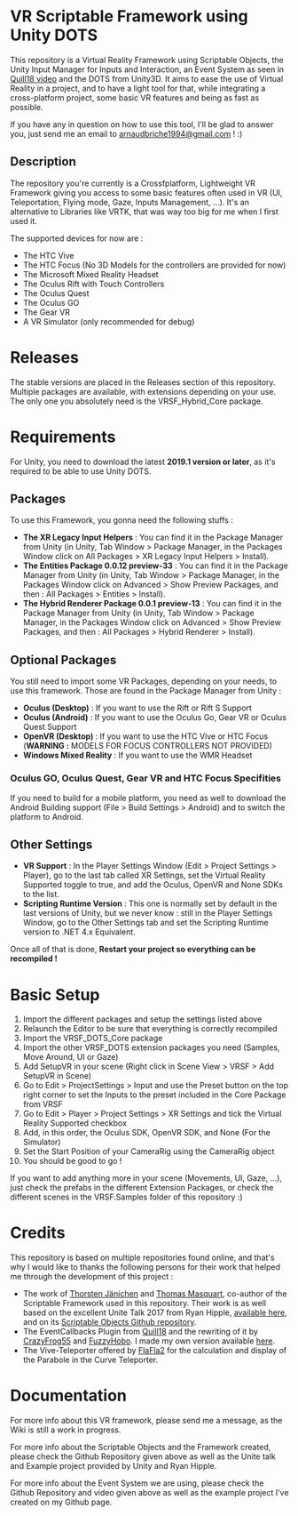 # VR Scriptable Framework using Unity DOTS
This repository is a Virtual Reality Framework using Scriptable Objects, the Unity Input Manager for Inputs and Interaction, an Event System as seen in [Quill18 video](https://www.youtube.com/watch?v=04wXkgfd9V8) and the DOTS from Unity3D. It aims to ease the use of Virtual Reality in a project, and to have a light tool for that, while integrating a cross-platform project, some basic VR features and being as fast as possible. 


If you have any in question on how to use this tool, I'll be glad to answer you, just send me an email to arnaudbriche1994@gmail.com ! :)


## Description
The repository you're currently is a Crossfplatform, Lightweight VR Framework giving you access to some basic features often used in VR (UI, Teleportation, Flying mode, Gaze, Inputs Management, ...). It's an alternative to Libraries like VRTK, that was way too big for me when I first used it.


The supported devices for now are :
- The HTC Vive
- The HTC Focus (No 3D Models for the controllers are provided for now)
- The Microsoft Mixed Reality Headset
- The Oculus Rift with Touch Controllers
- The Oculus Quest
- The Oculus GO
- The Gear VR
- A VR Simulator (only recommended for debug)


# Releases
The stable versions are placed in the Releases section of this repository. Multiple packages are available, with extensions depending on your use. The only one you absolutely need is the VRSF_Hybrid_Core package.


# Requirements
For Unity, you need to download the latest **2019.1 version or later**, as it's required to be able to use Unity DOTS.

## Packages
To use this Framework, you gonna need the following stuffs :
- **The XR Legacy Input Helpers** : You can find it in the Package Manager from Unity (in Unity, Tab Window > Package Manager, in the Packages Window click on All Packages > XR Legacy Input Helpers > Install).
- **The Entities Package 0.0.12 preview-33** : You can find it in the Package Manager from Unity (in Unity, Tab Window > Package Manager, in the Packages Window click on Advanced > Show Preview Packages, and then : All Packages > Entities > Install). 
- **The Hybrid Renderer Package 0.0.1 preview-13** : You can find it in the Package Manager from Unity (in Unity, Tab Window > Package Manager, in the Packages Window click on Advanced > Show Preview Packages, and then : All Packages > Hybrid Renderer > Install). 

## Optional Packages
You still need to import some VR Packages, depending on your needs, to use this framework. Those are found in the Package Manager from Unity :
- **Oculus (Desktop)** : If you want to use the Rift or Rift S Support
- **Oculus (Android)** : If you want to use the Oculus Go, Gear VR or Oculus Quest Support
- **OpenVR (Desktop)** : If you want to use the HTC Vive or HTC Focus (**WARNING :** MODELS FOR FOCUS CONTROLLERS NOT PROVIDED)
- **Windows Mixed Reality** : If you want to use the WMR Headset

### Oculus GO, Oculus Quest, Gear VR and HTC Focus Specifities
If you need to build for a mobile platform, you need as well to download the Android Building support (File > Build Settings > Android) and to switch the platform to Android.

## Other Settings
- **VR Support** : In the Player Settings Window (Edit > Project Settings > Player), go to the last tab called XR Settings, set the Virtual Reality Supported toggle to true, and add the Oculus, OpenVR and None SDKs to the list.
- **Scripting Runtime Version** : This one is normally set by default in the last versions of Unity, but we never know :  still in the Player Settings Window, go to the Other Settings tab and set the Scripting Runtime version to .NET 4.x Equivalent.



Once all of that is done, **Restart your project so everything can be recompiled !**



# Basic Setup

1. Import the different packages and setup the settings listed above
2. Relaunch the Editor to be sure that everything is correctly recompiled
3. Import the VRSF_DOTS_Core package
4. Import the other VRSF_DOTS extension packages you need (Samples, Move Around, UI or Gaze)
5. Add SetupVR in your scene (Right click in Scene View > VRSF > Add SetupVR in Scene)
6. Go to Edit > ProjectSettings > Input and use the Preset button on the top right corner to set the Inputs to the preset included in the Core Package from VRSF
7. Go to Edit > Player > Project Settings > XR Settings and tick the Virtual Reality Supported checkbox
8. Add, in this order, the Oculus SDK, OpenVR SDK, and None (For the Simulator)
9. Set the Start Position of your CameraRig using the CameraRig object
10. You should be good to go !

If you want to add anything more in your scene (Movements, UI, Gaze, ...), just check the prefabs in the different Extension Packages, or check the different scenes in the VRSF.Samples folder of this repository :)


# Credits
This repository is based on multiple repositories found online, and that's why I would like to thanks the following persons for their work that helped me through the development of this project :
- The work of [Thorsten Jänichen](https://github.com/TJaenichen) and [Thomas Masquart](https://github.com/ThmsMsqrt), co-author of the Scriptable Framework used in this repository. Their work is as well based on the excellent Unite Talk 2017 from Ryan Hipple, [available here](https://youtu.be/raQ3iHhE_Kk), and on its [Scriptable Objects Github repository](https://github.com/roboryantron/Unite2017).
- The EventCallbacks Plugin from [Quill18](https://www.youtube.com/watch?v=04wXkgfd9V8) and the rewriting of it by [CrazyFrog55](https://github.com/crazyfox55) and [FuzzyHobo](https://github.com/FuzzyHobo). I made my own version available [here](https://github.com/Jamy4000/UnityCallbackAndEventTutorial).
- The Vive-Teleporter offered by [FlaFla2](https://github.com/Flafla2/Vive-Teleporter) for the calculation and display of the Parabole in the Curve Teleporter.


# Documentation
For more info about this VR framework, please send me a message, as the Wiki is still a work in progress.

For more info about the Scriptable Objects and the Framework created, please check the Github Repository given above as well as the Unite talk and Example project provided by Unity and Ryan Hipple.

For more info about the Event System we are using, please check the Github Repository and video given above as well as the example project I've created on my Github page.
